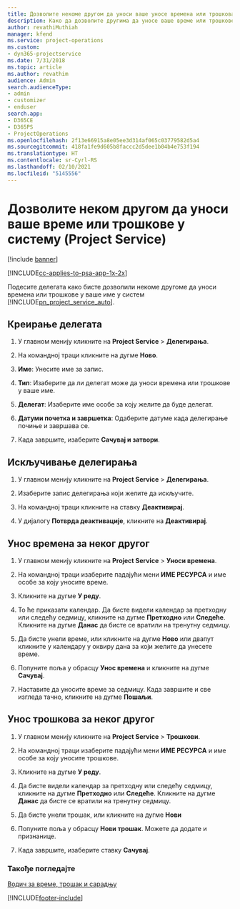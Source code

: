 ```yaml
---
title: Дозволите некоме другом да уноси ваше уносе времена или трошкова
description: Како да дозволите другима да уносе ваше време или трошкове у услугу Project Service
author: revathiMuthiah
manager: kfend
ms.service: project-operations
ms.custom:
- dyn365-projectservice
ms.date: 7/31/2018
ms.topic: article
ms.author: revathim
audience: Admin
search.audienceType:
- admin
- customizer
- enduser
search.app:
- D365CE
- D365PS
- ProjectOperations
ms.openlocfilehash: 2f13e66915a8e05ee3d314af065c03779582d5a4
ms.sourcegitcommit: 418fa1fe9d605b8faccc2d5dee1b04b4e753f194
ms.translationtype: HT
ms.contentlocale: sr-Cyrl-RS
ms.lasthandoff: 02/10/2021
ms.locfileid: "5145556"
---
```

# <a name="allow-someone-else-to-enter-your-time-entry-or-expense-project-service"></a>Дозволите неком другом да уноси ваше време или трошкове у систему (Project Service)

[!include [banner](../includes/psa-now-project-operations.md)]

[!INCLUDE[cc-applies-to-psa-app-1x-2x](../includes/cc-applies-to-psa-app-1x-2x.md)]

Подесите делегата како бисте дозволили некоме другоме да уноси времена или трошкове у ваше име у систем [!INCLUDE[pn_project_service_auto](../includes/pn-project-service-auto.md)].  
  
## <a name="create-a-delegate"></a>Креирање делегата  
  
1.  У главном менију кликните на **Project Service** > **Делегирања**.  
  
2.  На командној траци кликните на дугме **Ново**.  
  
3. **Име**: Унесите име за запис.  
  
4. **Тип**: Изаберите да ли делегат може да уноси времена или трошкове у ваше име.  
  
5. **Делегат**: Изаберите име особе за коју желите да буде делегат.  
  
6. **Датуми почетка и завршетка**: Одаберите датуме када делегирање почиње и завршава се.  
  
7.  Када завршите, изаберите **Сачувај и затвори**.  
  
## <a name="turn-off-delegation"></a>Искључивање делегирања  
  
1.  У главном менију кликните на **Project Service** > **Делегирања**.  
  
2.  Изаберите запис делегирања који желите да искључите.  
  
3.  На командној траци кликните на ставку **Деактивирај**.  
  
4.  У дијалогу **Потврда деактивације**, кликните на **Деактивирај**.  
  
## <a name="enter-time-for-someone-else"></a>Унос времена за неког другог  
  
1.  У главном менију кликните на **Project Service** > **Уноси времена**.  
  
2.  На командној траци изаберите падајући мени **ИМЕ РЕСУРСА** и име особе за коју уносите време.  
  
3.  Кликните на дугме **У реду**.  
  
4.  То ће приказати календар. Да бисте видели календар за претходну или следећу седмицу, кликните на дугме **Претходно** или **Следеће**. Кликните на дугме **Данас** да бисте се вратили на тренутну седмицу.  
  
5.  Да бисте унели време, или кликните на дугме **Ново** или двапут кликните у календару у оквиру дана за који желите да унесете време.  
  
6.  Попуните поља у обрасцу **Унос времена** и кликните на дугме **Сачувај**.  
  
7.  Наставите да уносите време за седмицу. Када завршите и све изгледа тачно, кликните на дугме **Пошаљи**.  
  
## <a name="enter-expenses-for-someone-else"></a>Унос трошкова за неког другог  
  
1.  У главном менију кликните на **Project Service** > **Трошкови**.  
  
2.  На командној траци изаберите падајући мени **ИМЕ РЕСУРСА** и име особе за коју уносите трошкове.  
  
3.  Кликните на дугме **У реду**.  
  
4.  Да бисте видели календар за претходну или следећу седмицу, кликните на дугме **Претходно** или **Следеће**. Кликните на дугме **Данас** да бисте се вратили на тренутну седмицу.  
  
5.  Да бисте унели трошак, или кликните на дугме **Нови**  
  
6.  Попуните поља у обрасцу **Нови трошак**. Можете да додате и признанице.  
  
7.  Када завршите, изаберите ставку **Сачувај**.  
  
### <a name="see-also"></a>Такође погледајте  
 [Водич за време, трошак и сарадњу](../psa/time-expense-collaboration-guide.md)


[!INCLUDE[footer-include](../includes/footer-banner.md)]